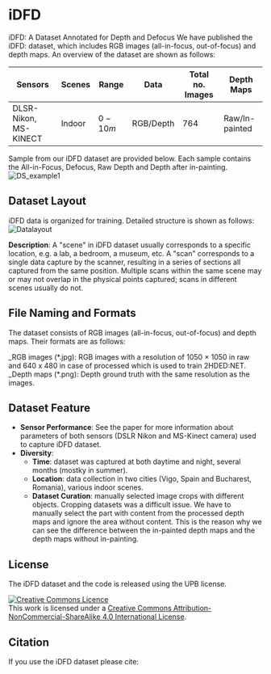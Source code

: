 # iDFD
iDFD: A Dataset Annotated for Depth and Defocus
We have published the iDFD: dataset, which includes RGB images (all-in-focus, out-of-focus) and depth maps. 
An overview of the dataset are shown as follows:

| Sensors                     | Scenes   | Range    | Data       | Total no. Images | Depth Maps   |
|-----------------------------|----------|----------|------------|------------------|--------------|
| DLSR-Nikon, MS-KINECT       | Indoor   | $0-10m$  | RGB/Depth  | 764              | Raw/In-painted |


Sample from our iDFD dataset are provided below. Each sample contains the All-in-Focus, Defocus, Raw Depth and Depth after in-painting.
![DS_example1](https://user-images.githubusercontent.com/17612102/220080337-59c408f5-38c1-4ccd-a042-c7c30e65e5eb.png)

## Dataset Layout
iDFD data is organized for training. Detailed structure is shown as follows:
![Datalayout](https://user-images.githubusercontent.com/17612102/220078961-de7156fc-fc97-4808-b0a8-3264d9324b12.png)

**Description**: A "scene" in iDFD dataset usually corresponds to a specific location, e.g. a lab, a bedroom, a museum, etc. A "scan" corresponds to a single data capture by the scanner, resulting in a series of sections all captured from the same position. Multiple scans within the same scene may or may not overlap in the physical points captured; scans in different scenes usually do not.

## File Naming and Formats
The dataset consists of RGB images (all-in-focus, out-of-focus) and depth maps. Their formats are as follows:

_RGB images (\*.jpg): RGB images with a resolution of 1050 × 1050 in raw and 640 x 480 in case of processed which is used to train 2HDED:NET.
_Depth maps (\*.png): Depth ground truth with the same resolution as the images.

## Dataset Feature
-	**Sensor Performance**:
  See the paper for more information about parameters of both sensors (DSLR Nikon and MS-Kinect camera) used to capture iDFD dataset. 
- **Diversity**:
  - **Time**: dataset was captured at both daytime and night, several months (mostky in summer).
  - **Location**: data collection in two cities (Vigo, Spain and Bucharest, Romania), various indoor scenes.
  - **Dataset Curation**: manually selected image crops with different objects. Cropping datasets was a difficult issue. We have to manually select the part with content from the processed depth maps and ignore the area without content. This is the reason why we can see the difference between the in-painted depth maps and the depth maps without in-painting.  

## License
The iDFD dataset and the code is released using the UPB license.

<a rel="license" href="http://creativecommons.org/licenses/by-nc-sa/4.0/"><img alt="Creative Commons Licence" style="border-width:0" src="https://i.creativecommons.org/l/by-nc-sa/4.0/88x31.png" /></a><br />This work is licensed under a <a rel="license" href="http://creativecommons.org/licenses/by-nc-sa/4.0/">Creative Commons Attribution-NonCommercial-ShareAlike 4.0 International License</a>.


## Citation  
If you use the iDFD dataset please cite:
